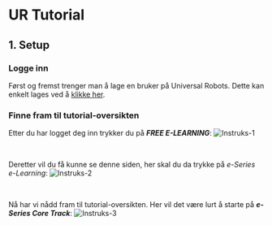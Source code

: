 # UR Tutorial

## 1. Setup

### Logge inn

Først og fremst trenger man å lage en bruker på Universal Robots.
Dette kan enkelt lages ved å [klikke her](https://academy.universal-robots.com/umbraco/surface/Account/RedirectToLogin?culture=en-US&nodeId=6308).

### Finne fram til tutorial-oversikten

Etter du har logget deg inn trykker du på <strong><I>FREE E-LEARNING</I></strong>:
![Instruks-1](https://github.com/Mikael-Kofoed/Picture_gitHub/blob/main/T1.jpg?raw=true)

<p>
  </br>
</p>

Deretter vil du få kunne se denne siden, her skal du da trykke på <I>e-Series e-Learning</I>:
![Instruks-2](https://github.com/Mikael-Kofoed/Picture_gitHub/blob/main/T2.jpg?raw=true)

<p>
  </br>
</p>

Nå har vi nådd fram til tutorial-oversikten. Her vil det være lurt å starte på <strong><I>e-Series Core Track</I></strong>:
![Instruks-3](https://github.com/Mikael-Kofoed/Picture_gitHub/blob/main/T3.jpg?raw=true)
